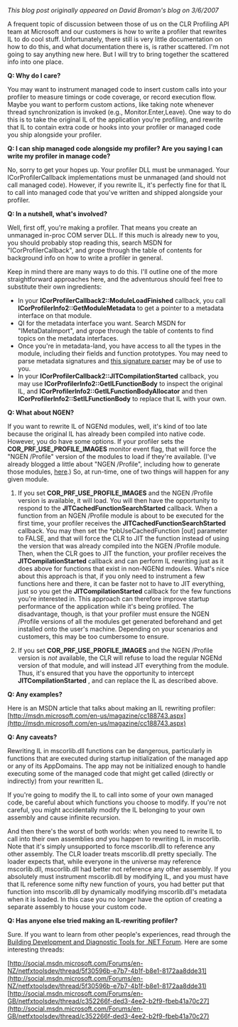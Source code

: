 *This blog post originally appeared on David Broman's blog on 3/6/2007*


A frequent topic of discussion between those of us on the CLR Profiling API team at Microsoft and our customers is how to write a profiler that rewrites IL to do cool stuff. Unfortunately, there still is very little documentation on how to do this, and what documentation there is, is rather scattered. I'm not going to say anything new here. But I will try to bring together the scattered info into one place.

**Q: Why do I care?**

You may want to instrument managed code to insert custom calls into your profiler to measure timings or code coverage, or record execution flow. Maybe you want to perform custom actions, like taking note whenever thread synchronization is invoked (e.g., Monitor.Enter,Leave). One way to do this is to take the original IL of the application you're profiling, and rewrite that IL to contain extra code or hooks into your profiler or managed code you ship alongside your profiler.

**Q: I can ship managed code alongside my profiler? Are you saying I can write my profiler in manage code?**

No, sorry to get your hopes up. Your profiler DLL must be unmanaged. Your ICorProfilerCallback implementations must be unmanaged (and should not call managed code). However, if you rewrite IL, it's perfectly fine for that IL to call into managed code that you've written and shipped alongside your profiler.

**Q: In a nutshell, what's involved?**

Well, first off, you're making a profiler. That means you create an unmanaged in-proc COM server DLL. If this much is already new to you, you should probably stop reading this, search MSDN for "ICorProfilerCallback", and grope through the table of contents for background info on how to write a profiler in general.

Keep in mind there are many ways to do this. I'll outline one of the more straightforward approaches here, and the adventurous should feel free to substitute their own ingredients:

- In your **ICorProfilerCallback2::ModuleLoadFinished** callback, you call **ICorProfilerInfo2::GetModuleMetadata** to get a pointer to a metadata interface on that module. 
- QI for the metadata interface you want. Search MSDN for "IMetaDataImport", and grope through the table of contents to find topics on the metadata interfaces. 
- Once you're in metadata-land, you have access to all the types in the module, including their fields and function prototypes. You may need to parse metadata signatures and [this signature parser](samples/sigparse.cpp) may be of use to you. 
- In your **ICorProfilerCallback2::JITCompilationStarted** callback, you may use **ICorProfilerInfo2::GetILFunctionBody** to inspect the original IL, and **ICorProfilerInfo2::GetILFunctionBodyAllocator** and then **ICorProfilerInfo2::SetILFunctionBody** to replace that IL with your own. 

**Q: What about NGEN?**

If you want to rewrite IL of NGENd modules, well, it's kind of too late because the original IL has already been compiled into native code. However, you do have some options.  If your profiler sets the **COR\_PRF\_USE\_PROFILE\_IMAGES** monitor event flag, that will force the "NGEN /Profile" version of the modules to load if they're available.  (I've already blogged a little about "NGEN /Profile", including how to generate those modules, [here](ELT&#32;Hooks&#32;-&#32;The&#32;Basics.md).)  So, at run-time, one of two things will happen for any given module.

1) If you set **COR\_PRF\_USE\_PROFILE\_IMAGES** and the NGEN /Profile version is available, it will load.  You will then have the opportunity to respond to the **JITCachedFunctionSearchStarted** callback.  When a function from an NGEN /Profile module is about to be executed for the first time, your profiler receives the **JITCachedFunctionSearchStarted** callback.  You may then set the \*pbUseCachedFunction [out] parameter to FALSE, and that will force the CLR to JIT the function instead of using the version that was already compiled into the NGEN /Profile module.  Then, when the CLR goes to JIT the function, your profiler receives the **JITCompilationStarted** callback and can perform IL rewriting just as it does above for functions that exist in non-NGENd mdoules.  What's nice about this approach is that, if you only need to instrument a few functions here and there, it can be faster not to have to JIT everything, just so you get the **JITCompilationStarted** callback for the few functions you're interested in.  This approach can therefore improve startup performance of the application while it's being profiled.  The disadvantage, though, is that your profiler must ensure the NGEN /Profile versions of all the modules get generated beforehand and get installed onto the user's machine.  Depending on your scenarios and customers, this may be too cumbersome to ensure.

2) If you set **COR\_PRF\_USE\_PROFILE\_IMAGES** and the NGEN /Profile version is _not_ available, the CLR will refuse to load the regular NGENd version of that module, and will instead JIT everything from the module.  Thus, it's ensured that you have the opportunity to intercept **JITCompilationStarted** , and can replace the IL as described above.

**Q: Any examples?**

Here is an MSDN article that talks about making an IL rewriting profiler:   
[http://msdn.microsoft.com/en-us/magazine/cc188743.aspx](http://msdn.microsoft.com/en-us/magazine/cc188743.aspx)

**Q: Any caveats?**

Rewriting IL in mscorlib.dll functions can be dangerous, particularly in functions that are executed during startup initialization of the managed app or any of its AppDomains. The app may not be initialized enough to handle executing some of the managed code that might get called (directly or indirectly) from your rewritten IL.

If you're going to modify the IL to call into some of your own managed code, be careful about which functions you choose to modify. If you're not careful, you might accidentally modify the IL belonging to your own assembly and cause infinite recursion.

And then there's the worst of both worlds: when you need to rewrite IL to call into their own assemblies _and_ you happen to rewriting IL in mscorlib. Note that it's simply unsupported to force mscorlib.dll to reference any other assembly. The CLR loader treats mscorlib.dll pretty specially. The loader expects that, while everyone in the universe may reference mscorlib.dll, mscorlib.dll had better not reference any other assembly. If you absolutely must instrument mscorlib.dll by modifying IL, and you must have that IL reference some nifty new function of yours, you had better put that function into mscorlib.dll by dynamically modifying mscorlib.dll's metadata when it is loaded. In this case you no longer have the option of creating a separate assembly to house your custom code.

**Q: Has anyone else tried making an IL-rewriting profiler?**

Sure. If you want to learn from other people's experiences, read through the [Building Development and Diagnostic Tools for .NET Forum](http://forums.microsoft.com/MSDN/ShowForum.aspx?ForumID=868&SiteID=1). Here are some interesting threads:

[http://social.msdn.microsoft.com/Forums/en-NZ/netfxtoolsdev/thread/5f30596b-e7b7-4b1f-b8e1-8172aa8dde31](http://social.msdn.microsoft.com/Forums/en-NZ/netfxtoolsdev/thread/5f30596b-e7b7-4b1f-b8e1-8172aa8dde31)  
[http://social.msdn.microsoft.com/Forums/en-GB/netfxtoolsdev/thread/c352266f-ded3-4ee2-b2f9-fbeb41a70c27](http://social.msdn.microsoft.com/Forums/en-GB/netfxtoolsdev/thread/c352266f-ded3-4ee2-b2f9-fbeb41a70c27)

 

